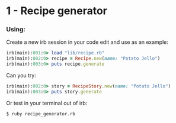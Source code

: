 # 1 - Recipe generator

### Using:
Create a new irb session in your code edit and use as an example:

```ruby
irb(main):001:0> load "lib/recipe.rb"
irb(main):002:0> recipe = Recipe.new(name: "Potato Jello")
irb(main):003:0> puts recipe.generate
```

Can you try:

```ruby
irb(main):002:0> story = RecipeStory.new(name: "Potato Jello")
irb(main):003:0> puts story.generate
```
Or test in your terminal out of irb:
```
$ ruby recipe_generator.rb
```
